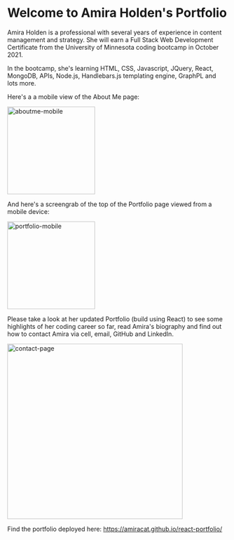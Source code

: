 # Welcome to Amira Holden's Portfolio

Amira Holden is a professional with several years of experience in content management and strategy. She will earn a Full Stack Web Development Certificate from the University of Minnesota coding bootcamp in October 2021. 

In the bootcamp, she's learning HTML, CSS, Javascript, JQuery, React, MongoDB, APIs, Node.js, Handlebars.js templating engine, GraphPL and lots more. 

Here's a a mobile view of the About Me page: 

<img width="200" alt="aboutme-mobile" src="https://user-images.githubusercontent.com/80497167/132792988-9e7fcd81-2125-4af0-bc33-9c1b266870c7.png">

And here's a screengrab of the top of the Portfolio page viewed from a mobile device:

<img width="200" alt="portfolio-mobile" src="https://user-images.githubusercontent.com/80497167/132793002-f8b19f37-169e-4bbf-a6c1-85eebe004288.png">


Please take a look at her updated Portfolio (build using React) to see some highlights of her coding career so far, read Amira's biography and find out how to contact Amira via cell, email, GitHub and LinkedIn.

<img width="400" alt="contact-page" src="https://user-images.githubusercontent.com/80497167/132792942-7ad991f3-a78e-4aa7-a36b-38ef40aa2bd8.png">

Find the portfolio deployed here: https://amiracat.github.io/react-portfolio/
